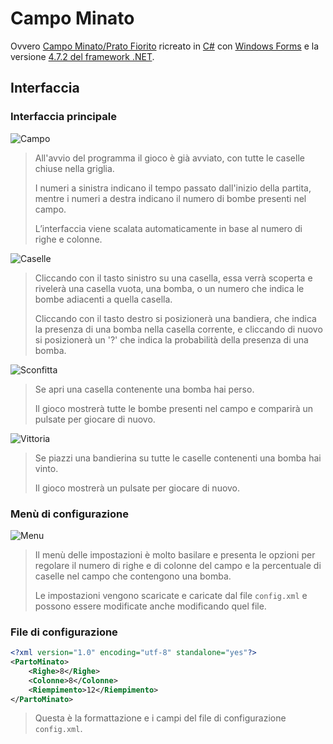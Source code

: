 # Campo Minato

Ovvero [Campo Minato/Prato Fiorito](https://it.wikipedia.org/wiki/Campo_minato_(videogioco)) ricreato in [C#](https://learn.microsoft.com/it-it/dotnet/csharp/) con [Windows Forms](https://learn.microsoft.com/it-it/dotnet/desktop/winforms/overview/?view=netdesktop-8.0) e la versione [4.7.2 del framework .NET](https://support.microsoft.com/it-it/topic/programma-di-installazione-offline-di-microsoft-net-framework-4-7-2-per-windows-05a72734-2127-a15d-50cf-daf56d5faec2).

## Interfaccia

### Interfaccia principale

![Campo](https://i.imgur.com/K9Rxth8.png)

> All'avvio del programma il gioco è già avviato, con tutte le caselle chiuse nella griglia.
> 
> 
> I numeri a sinistra indicano il tempo passato dall'inizio della partita, mentre i numeri a destra indicano il numero di bombe presenti nel campo.
> 
> L’interfaccia viene scalata automaticamente in base al numero di righe e colonne.
> 

![Caselle](https://i.imgur.com/sbROxUF.png)

> Cliccando con il tasto sinistro su una casella, essa verrà scoperta e rivelerà una casella vuota, una bomba, o un numero che indica le bombe adiacenti a quella casella.
> 
> 
> Cliccando con il tasto destro si posizionerà una bandiera, che indica la presenza di una bomba nella casella corrente, e cliccando di nuovo si posizionerà un '?' che indica la probabilità della presenza di una bomba.
> 

![Sconfitta](https://i.imgur.com/Ehg90Hp.png)

> Se apri una casella contenente una bomba hai perso.
> 
> 
> Il gioco mostrerà tutte le bombe presenti nel campo e comparirà un pulsate per giocare di nuovo.
> 

![Vittoria](https://i.imgur.com/1KS9Sit.png)

> Se piazzi una bandierina su tutte le caselle contenenti una bomba hai vinto.
> 
> 
> Il gioco mostrerà un pulsate per giocare di nuovo.
> 

### Menù di configurazione

![Menu](https://i.imgur.com/XTWK5Hf.png)

> Il menù delle impostazioni è molto basilare e presenta le opzioni per regolare il numero di righe e di colonne del campo e la percentuale di caselle nel campo che contengono una bomba.
> 
> 
> Le impostazioni vengono scaricate e caricate dal file `config.xml` e possono essere modificate anche modificando quel file.
> 

### File di configurazione

```xml
<?xml version="1.0" encoding="utf-8" standalone="yes"?>
<PartoMinato>
    <Righe>8</Righe>
    <Colonne>8</Colonne>
    <Riempimento>12</Riempimento>
</PartoMinato>
```

> Questa è la formattazione e i campi del file di configurazione `config.xml`.
